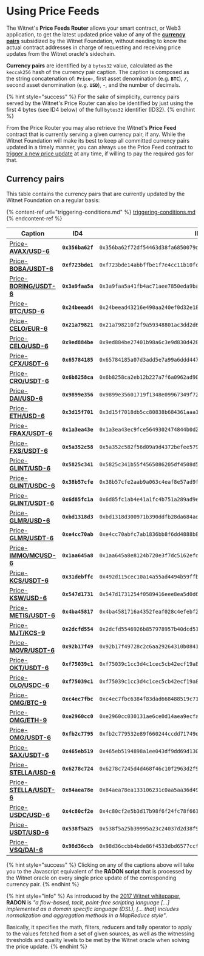 # Using Price Feeds

The Witnet's **Price Feeds Router** allows your smart contract, or Web3 application, to get the latest updated price value of any of the [**currency pairs**](price-feeds-registry.md#currency-pairs) subsidized by the Witnet Foundation, without needing to know the actual contract addresses in charge of requesting and receiving price updates from the Witnet oracle's sidechain.

**Currency pairs** are identified by a `bytes32` value, calculated as the `keccak256` hash of the currency pair caption. The caption is composed as the string concatenation of: **`Price-`**, first asset denomination (e.g. **`BTC`**), **`/`**, second asset denomination (e.g. **`USD`**), **`-`**, and the number of decimals.

{% hint style="success" %}
For the sake of simplicity, currency pairs served by the Witnet's Price Router can also be identified by just using the first 4 bytes (see ID4 below) of the full `bytes32` identifier (ID32).
{% endhint %}

From the Price Router you may also retrieve the Witnet's **Price Feed** contract that is currently serving a given currency pair, if any. While the Witnet Foundation will make its best to keep all committed currency pairs updated in a timely manner, you can always use the Price Feed contract to [trigger a new price update](using-witnet-data-feeds.md#forcing-an-update-on-a-witnet-maintained-curreny-pair) at any time, if willing to pay the required gas for that.

## Currency pairs

This table contains the currency pairs that are currently updated by the Witnet Foundation on a regular basis:

{% content-ref url="triggering-conditions.md" %}
[triggering-conditions.md](triggering-conditions.md)
{% endcontent-ref %}

| **Caption**                                                                                                           | **ID4**          | **ID32**                                                             |
| --------------------------------------------------------------------------------------------------------------------- | ---------------- | -------------------------------------------------------------------- |
| [Price-**AVAX/USD-6**](https://github.com/witnet/witnet-price-feed-examples/blob/master/requests/AvaxUsdPrice.js)     | **`0x356ba62f`** | `0x356ba62f72df54463d38fa6850079d4ca77a035bd8f193f17b10e40d67638d57` |
| [Price-**BOBA/USDT-6**](https://github.com/witnet/witnet-price-feed-examples/blob/master/requests/BobaUsdtPrice.js)   | **`0xf723bde1`** | `0xf723bde14abbffbe1f7e4cc11b10fcffdeb0873cadb864d13ca5fe5fa83255af` |
| [Price-**BORING/USDT-6**](https://github.com/witnet/witnet-price-feed-examples/blob/master/requests/BoringUsdtPrice.js) | **`0x3a9faa5a`** | `0x3a9faa5a41fb4ac71aee7850eda9baeae8e35cd64977afa3eaad8bcca04658d6` |
| [Price-**BTC/USD-6**](https://github.com/witnet/witnet-price-feed-examples/blob/master/requests/BtcUsdPrice.js)       | **`0x24beead4`** | `0x24beead43216e490aa240ef0d32e18c57beea168f06eabb94f5193868d500946` |
| [Price-**CELO/EUR-6**](https://github.com/witnet/witnet-price-feed-examples/blob/master/requests/CeloEurPrice.js)     | **`0x21a79821`** | `0x21a798210f2f9a59348801ac3dd2d6ba14edec757bd7bc1894181af90a7fd3a2` |
| [Price-**CELO/USD-6**](https://github.com/witnet/witnet-price-feed-examples/blob/master/requests/CeloUsdPrice.js)     | **`0x9ed884be`** | `0x9ed884be27401b98a6c3e9d830d4288c949712e57a58235927b1a00dcd487073` |
| [Price-**CFX/USDT-6**](https://github.com/witnet/witnet-price-feed-examples/blob/master/requests/CfxUsdtPrice.js)     | **`0x65784185`** | `0x65784185a07d3add5e7a99a6ddd4477e3c8caad717bac3ba3c3361d99a978c29` |
| [Price-**CRO/USDT-6**](https://github.com/witnet/witnet-price-feed-examples/blob/master/requests/CroUsdtPrice.js)     | **`0x6b8258ca`** | `0x6b8258ca2eb12b227a7f6a0962ad90723fb176285659b4dd6f755c1fc728a2ff` |
| [Price-**DAI/USD-6**](https://github.com/witnet/witnet-price-feed-examples/blob/master/requests/DaiUsdPrice.js)       | **`0x9899e356`** | `0x9899e35601719f1348e09967349f72c7d04800f17c14992d6dcf2f17fac713ea` |
| [Price-**ETH/USD-6**](https://github.com/witnet/witnet-price-feed-examples/blob/master/requests/EthUsdtPrice.js)      | **`0x3d15f701`** | `0x3d15f7018db5cc80838b684361aaa100bfadf8a11e02d5c1c92e9c6af47626c8` |
| [Price-**FRAX/USDT-6**](https://github.com/witnet/witnet-price-feed-examples/blob/master/requests/FraxUsdtPrice.js)   | **`0x1a3ea43e`** | `0x1a3ea43ec9fce5649302474844b0d2c0734ad605b3adfaf3baaab3b7ad43b1a4` |
| [Price-**FXS/USDT-6**](https://github.com/witnet/witnet-price-feed-examples/blob/master/requests/FxsUsdtPrice.js)     | **`0x5a352c58`** | `0x5a352c582f56d09a9d4372befee579d09061510e65d795c20901d53fa95fb9f3` |
| [Price-**GLINT/USD-6**](https://github.com/witnet/witnet-price-feed-examples/tree/master/contracts/routed/GlintUsdPriceFeed.sol) | **`0x5825c341`** | `0x5825c341b55f4565086205df4508d5c676990e84c479a70694d63fc781870ea0` |
| [Price-**GLINT/USDC-6**](https://github.com/witnet/witnet-price-feed-examples/blob/master/requests/GlintUsdcPrice.js) | **`0x38b57cfe`** | `0x38b57cfe2aab9a063c4eaf8e57ad9f8319d106ef354cde5cf1c7575ba1c9757c` |
| [Price-**GLINT/USDT-6**](https://github.com/witnet/witnet-price-feed-examples/blob/master/requests/GlintUsdtPrice.js) | **`0x6d85fc1a`** | `0x6d85fc1ab4e41a1fc4b751a289ad9e33e38534e48e98d1b2e11693cc03ede0fb` |
| [Price-**GLMR/USD-6**](https://github.com/witnet/witnet-price-feed-examples/tree/master/contracts/routed/GlmrUsdPriceFeed.sol) | **`0xbd1318d3`** | `0xbd1318d300971b390ddfb28da684ad5f54c9ca1e30c4f71cdde3f2dcce9c6b83` |
| [Price-**GLMR/USDT-6**](https://github.com/witnet/witnet-price-feed-examples/blob/master/requests/GlmrUsdtPrice.js)   | **`0xe4cc70ab`** | `0xe4cc70abfc7ab1836bb8f6dd4888b8c4aa6f3ad1d445d2c9886e5ae2750e7e14` |
| [Price-**IMMO/MCUSD-6**](https://github.com/witnet/witnet-price-feed-examples/blob/master/requests/ImmoMcusdPrice.js) | **`0x1aa645a8`** | `0x1aa645a8e8124b720e3f7dc5162efd386f327ea59f855b1afeb8ae4c54f6f8ab` |
| [Price-**KCS/USDT-6**](https://github.com/witnet/witnet-price-feed-examples/blob/master/requests/KcsUsdtPrice.js)     | **`0x31debffc`** | `0x492d115cec10a14a55ad4494b59ffba99eda5e5907632c9e51116c87ff1aa8db` |
| [Price-**KSW/USD-6**](https://github.com/witnet/witnet-price-feed-examples/blob/master/requests/KswUsdPrice.js)     | **`0x547d1731`** | `0x547d1731254f0589416eee8ea5d0d69147c26de8859ea5de0a9d49d2ef75bf23` |
| [Price-**METIS/USDT-6**](https://github.com/witnet/witnet-price-feed-examples/blob/master/requests/MetisUsdtPrice.js) | **`0x4ba45817`** | `0x4ba4581716a4352feaf028c4efebf2f9a3c6a03dc1030c92b74ea9c319606d7e` |
| [Price-**MJT/KCS-9**](https://github.com/witnet/witnet-price-feed-examples/blob/master/requests/MjtKcsPrice.js) | **`0x2dcfd554`** | `0x2dcfd5546926b857978957b40dcd5164cc788079b46ce9c1abbaedac07f96837` |
| [Price-**MOVR/USDT-6**](https://github.com/witnet/witnet-price-feed-examples/blob/master/requests/MjtKcsPrice.js) | **`0x92b17f49`** | `0x92b17f49728c2c6aa29264310b084129ff8d9930618302509d63bd57e127374b` |
| [Price-**OKT/USDT-6**](https://github.com/witnet/witnet-price-feed-examples/blob/master/requests/OktUsdtPrice.js)     | **`0xf75039c1`** | `0xf75039c1cc3d4c1cec5cb42ecf19a812a123ba893e673ac920f0f8d3fcebbe34` |
| [Price-**OLO/USDC-6**](https://github.com/witnet/witnet-price-feed-examples/blob/master/requests/OloUsdcPrice.js)     | **`0xf75039c1`** | `0xf75039c1cc3d4c1cec5cb42ecf19a812a123ba893e673ac920f0f8d3fcebbe34` |
| [Price-**OMG/BTC-9**](https://github.com/witnet/witnet-price-feed-examples/blob/master/requests/OmgBtcPrice.js)       | **`0xc4ec7fbc`** | `0xc4ec7fbc6384f83dad668488519c7195acafd67645ebcc7f76a84d77feaca2fb` |
| [Price-**OMG/ETH-9**](https://github.com/witnet/witnet-price-feed-examples/blob/master/requests/OmgEthPrice.js)       | **`0xe2960cc0`** | `0xe2960cc030131ae6ce0d14aea9ecfa937461aa22d2d55a36b44b27737a11bd75` |
| [Price-**OMG/USDT-6**](https://github.com/witnet/witnet-price-feed-examples/blob/master/requests/OmgUsdtPrice.js)     | **`0xfb2c7795`** | `0xfb2c779532e89f660244ccdd71749e8d75b3e53a8fc0d5531ef814f8b8300eef` |
| [Price-**SAX/USDT-6**](https://github.com/witnet/witnet-price-feed-examples/blob/master/requests/SaxUsdtPrice.js) | **`0x465eb519`** | `0x465eb5194898a1ee043df9dd69d130c648847c0bed777fe413d065b62d2891c5` |
| [Price-**STELLA/USD-6**](https://github.com/witnet/witnet-price-feed-examples/tree/master/contracts/routed/StellaUsdPriceFeed.sol) | **`0x6278c724`** | `0x6278c7245d4d468f46c10f2963d2f9eb36f4bfb5c19dda54f0bfd5d0db83e9b6` |
| [Price-**STELLA/USDT-6**](https://github.com/witnet/witnet-price-feed-examples/blob/master/requests/StellaUsdtPrice.js) | **`0x84aea78e`** | `0x84aea78ea133106231c0aa5aa36d49dcf6480c55e12b140de2f713ebe4f6fb0c` |
| [Price-**USDC/USD-6**](https://github.com/witnet/witnet-price-feed-examples/blob/master/requests/UsdcUsdPrice.js)     | **`0x4c80cf2e`** | `0x4c80cf2e5b3d17b98f6f24fc78f661982b8ef656c3b75a038f7bfc6f93c1b20e` |
| [Price-**USDT/USD-6**](https://github.com/witnet/witnet-price-feed-examples/blob/master/requests/UsdtUsdPrice.js)     | **`0x538f5a25`** | `0x538f5a25b39995a23c24037d2d38f979c8fa7b00d001e897212d936e6f6556ef` |
| [Price-**VSQ/DAI-6**](https://github.com/witnet/witnet-price-feed-examples/blob/master/requests/VsqDaiPrice.js)       | **`0x98d36ccb`** | `0x98d36ccbb4bde86f4533dbd6577ccfd8be1ec4175d9fe3aae52079d0950ba36d` |

{% hint style="success" %}
Clicking on any of the captions above will take you to the Javascript equivalent of the **RADON script** that is processed by the Witnet oracle on every single price update of the corresponding currency pair.
{% endhint %}

{% hint style="info" %}
As introduced by the [2017 Witnet whitepaper](https://witnet.io/witnet-whitepaper.pdf), **RADON** is _"a flow-based, tacit, point-free scripting language \[...] implemented as a domain specific language (DSL), \[... that] includes normalization and aggregation methods in a MapReduce style"_.

Basically, it specifies the math, filters, reducers and tally operator to apply to the values fetched from a set of given sources, as well as the witnessing thresholds and quality levels to be met by the Witnet oracle when solving the price update.
{% endhint %}
